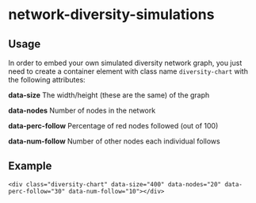 # network-diversity-simulations

## Usage

In order to embed your own simulated diversity network graph, you just need to create a container element with class name `diversity-chart` with the following attributes:

  **data-size** The width/height (these are the same) of the graph

  **data-nodes** Number of nodes in the network

  **data-perc-follow** Percentage of red nodes followed (out of 100)

  **data-num-follow** Number of other nodes each individual follows

## Example

`<div class="diversity-chart" data-size="400" data-nodes="20" data-perc-follow="30" data-num-follow="10"></div>`
